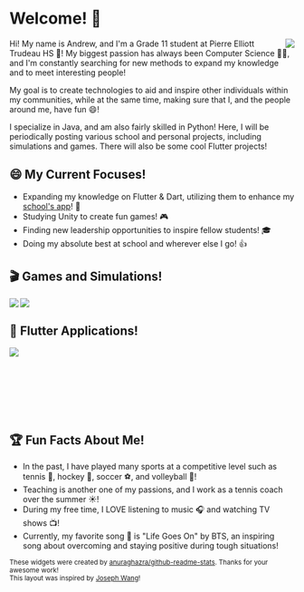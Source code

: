 # Welcome! 👋

<p>
  <a href="https://github.com/qiaoandrew">
    <img align="right" src="https://github-readme-stats.vercel.app/api/top-langs/?username=qiaoandrew&theme=radical"/>
  </a>
</p>

Hi! My name is Andrew, and I'm a Grade 11 student at Pierre Elliott Trudeau HS 🏫! My biggest passion has always been Computer Science 👨‍💻, and I'm constantly searching for new methods to expand my knowledge and to meet interesting people! 

My goal is to create technologies to aid and inspire other individuals within my communities, while at the same time, making sure that I, and the people around me, have fun 😄!

I specialize in Java, and am also fairly skilled in Python! Here, I will be periodically posting various school and personal projects, including simulations and games. There will also be some cool Flutter projects!

## 😄 My Current Focuses!
- Expanding my knowledge on Flutter & Dart, utilizing them to enhance my [school's app](https://www.trudeausac.com/app/)! 📱
- Studying Unity to create fun games! 🎮
- Finding new leadership opportunities to inspire fellow students! 🎓
- Doing my absolute best at school and wherever else I go! 👍

## 🎬 Games and Simulations!
<p>
  <a href="https://github.com/qiaoandrew/TheFourKingdoms">
    <img align="left" src="https://github-readme-stats.vercel.app/api/pin/?username=qiaoandrew&repo=TheFourKingdoms&bg_color=0C1324&text_color=C9BCDA&title_color=AFC3E0&icon_color=7E98B0"/>
  </a>
  <a href="https://github.com/qiaoandrew/InventoryWidget">
    <img align="center" src="https://github-readme-stats.vercel.app/api/pin/?username=qiaoandrew&repo=InventoryWidget&theme=radical"/>
  </a>
</p> 

## 📱 Flutter Applications!
<p>
  <a href="https://github.com/qiaoandrew/ClubsQuiz">
    <img align="left" src="https://github-readme-stats.vercel.app/api/pin/?username=qiaoandrew&repo=ClubsQuiz&theme=radical"/>
  </a>
</p> <br><br><br><br><br><br><br>

## 🏆 Fun Facts About Me!
- In the past, I have played many sports at a competitive level such as tennis 🎾, hockey 🏒, soccer ⚽️, and volleyball 🏐!
- Teaching is another one of my passions, and I work as a tennis coach over the summer ☀️!
- During my free time, I LOVE listening to music 🎧 and watching TV shows 📺!
- Currently, my favorite song 🎵 is "Life Goes On" by BTS, an inspiring song about overcoming and staying positive during tough situations!

<sub>
  These widgets were created by <a href="https://github.com/anuraghazra/github-readme-stats">anuraghazra/github-readme-stats</a>. Thanks for your awesome work! <br>
  This layout was inspired by <a href="https://github.com/EmeraldEntities">Joseph Wang</a>! 
</sub>

